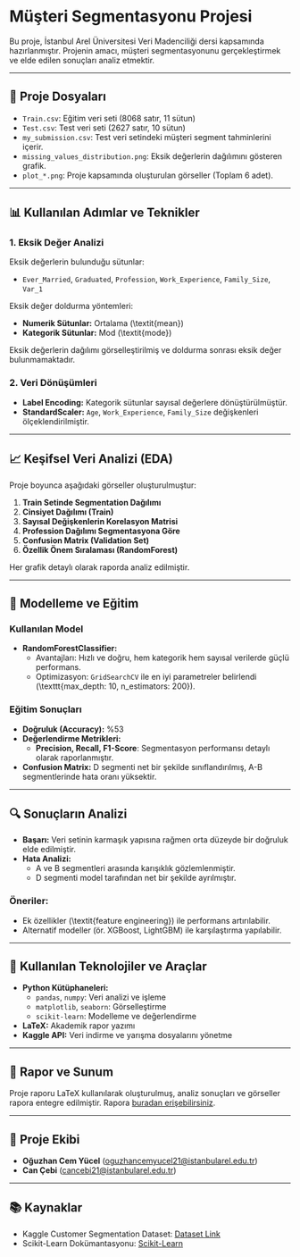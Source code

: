 # Müşteri Segmentasyonu Projesi

Bu proje, İstanbul Arel Üniversitesi Veri Madenciliği dersi kapsamında hazırlanmıştır. Projenin amacı, müşteri segmentasyonunu gerçekleştirmek ve elde edilen sonuçları analiz etmektir.

---

## 📁 Proje Dosyaları
- `Train.csv`: Eğitim veri seti (8068 satır, 11 sütun)
- `Test.csv`: Test veri seti (2627 satır, 10 sütun)
- `my_submission.csv`: Test veri setindeki müşteri segment tahminlerini içerir.
- `missing_values_distribution.png`: Eksik değerlerin dağılımını gösteren grafik.
- `plot_*.png`: Proje kapsamında oluşturulan görseller (Toplam 6 adet).

---

## 📊 Kullanılan Adımlar ve Teknikler

### 1. **Eksik Değer Analizi**
Eksik değerlerin bulunduğu sütunlar:
- `Ever_Married`, `Graduated`, `Profession`, `Work_Experience`, `Family_Size`, `Var_1`

Eksik değer doldurma yöntemleri:
- **Numerik Sütunlar:** Ortalama (\textit{mean})
- **Kategorik Sütunlar:** Mod (\textit{mode})

Eksik değerlerin dağılımı görselleştirilmiş ve doldurma sonrası eksik değer bulunmamaktadır.

### 2. **Veri Dönüşümleri**
- **Label Encoding:** Kategorik sütunlar sayısal değerlere dönüştürülmüştür.
- **StandardScaler:** `Age`, `Work_Experience`, `Family_Size` değişkenleri ölçeklendirilmiştir.

---

## 📈 Keşifsel Veri Analizi (EDA)
Proje boyunca aşağıdaki görseller oluşturulmuştur:
1. **Train Setinde Segmentation Dağılımı**
2. **Cinsiyet Dağılımı (Train)**
3. **Sayısal Değişkenlerin Korelasyon Matrisi**
4. **Profession Dağılımı Segmentasyona Göre**
5. **Confusion Matrix (Validation Set)**
6. **Özellik Önem Sıralaması (RandomForest)**

Her grafik detaylı olarak raporda analiz edilmiştir.

---

## 🤖 Modelleme ve Eğitim

### Kullanılan Model
- **RandomForestClassifier:** 
  - Avantajları: Hızlı ve doğru, hem kategorik hem sayısal verilerde güçlü performans.
  - Optimizasyon: `GridSearchCV` ile en iyi parametreler belirlendi (\texttt{max_depth: 10, n_estimators: 200}).

### Eğitim Sonuçları
- **Doğruluk (Accuracy):** %53
- **Değerlendirme Metrikleri:**
  - **Precision, Recall, F1-Score**: Segmentasyon performansı detaylı olarak raporlanmıştır.
- **Confusion Matrix:** D segmenti net bir şekilde sınıflandırılmış, A-B segmentlerinde hata oranı yüksektir.

---

## 🔍 Sonuçların Analizi
- **Başarı:** Veri setinin karmaşık yapısına rağmen orta düzeyde bir doğruluk elde edilmiştir.
- **Hata Analizi:** 
  - A ve B segmentleri arasında karışıklık gözlemlenmiştir.
  - D segmenti model tarafından net bir şekilde ayrılmıştır.

### Öneriler:
- Ek özellikler (\textit{feature engineering}) ile performans artırılabilir.
- Alternatif modeller (ör. XGBoost, LightGBM) ile karşılaştırma yapılabilir.

---

## 🚀 Kullanılan Teknolojiler ve Araçlar
- **Python Kütüphaneleri:**
  - `pandas`, `numpy`: Veri analizi ve işleme
  - `matplotlib`, `seaborn`: Görselleştirme
  - `scikit-learn`: Modelleme ve değerlendirme
- **LaTeX:** Akademik rapor yazımı
- **Kaggle API:** Veri indirme ve yarışma dosyalarını yönetme

---

## 📂 Rapor ve Sunum
Proje raporu LaTeX kullanılarak oluşturulmuş, analiz sonuçları ve görseller rapora entegre edilmiştir. 
Rapora [buradan erişebilirsiniz](https://github.com/SleevelessTime/customer-segmentation-web-app/blob/main/python/Veri_Madencili%C4%9Fi_Latex.pdf).

---

## 👥 Proje Ekibi
- **Oğuzhan Cem Yücel** (oguzhancemyucel21@istanbularel.edu.tr)
- **Can Çebi** (cancebi21@istanbularel.edu.tr)

---

## 📚 Kaynaklar
- Kaggle Customer Segmentation Dataset: [Dataset Link](https://www.kaggle.com/datasets/vetrirah/customer)
- Scikit-Learn Dokümantasyonu: [Scikit-Learn](https://scikit-learn.org/stable/)